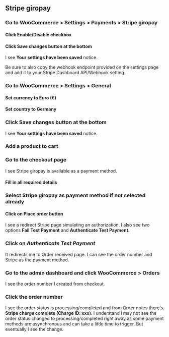 ## Stripe giropay

### Go to WooCommerce > Settings > Payments > Stripe giropay

#### Click Enable/Disable checkbox

#### Click Save changes button at the bottom

I see **Your settings have been saved** notice.

Be sure to also copy the webhook endpoint provided on the settings page and add it to your Stripe Dashboard API/Webhook setting.

### Go to WooCommerce > Settings > General

#### Set currency to Euro (€)
#### Set country to Germany

### Click Save changes button at the bottom

I see **Your settings have been saved** notice.

### Add a product to cart

### Go to the checkout page

I see Stripe giropay is available as a payment method.

#### Fill in all required details

### Select Stripe giropay as payment method if not selected already

#### Click on **Place order** button

I see a redirect Stripe page simulating an authorization. I also see two options **Fail Test Payment** and **Authenticate Test Payment**.

### Click on ***Authenticate Test Payment***

It redirects me to Order received page. I can see the order number and Stripe as the payment method.

### Go to the admin dashboard and click WooCommerce > Orders

I see the order number I created from checkout.

### Click the order number

I see the order status is processing/completed and from Order notes there's **Stripe charge complete (Charge ID: xxx)**. I understand I may not see the order status changed to processing/completed right away as some payment methods are asynchronous and can take a little time to trigger. But eventually I see the change.
